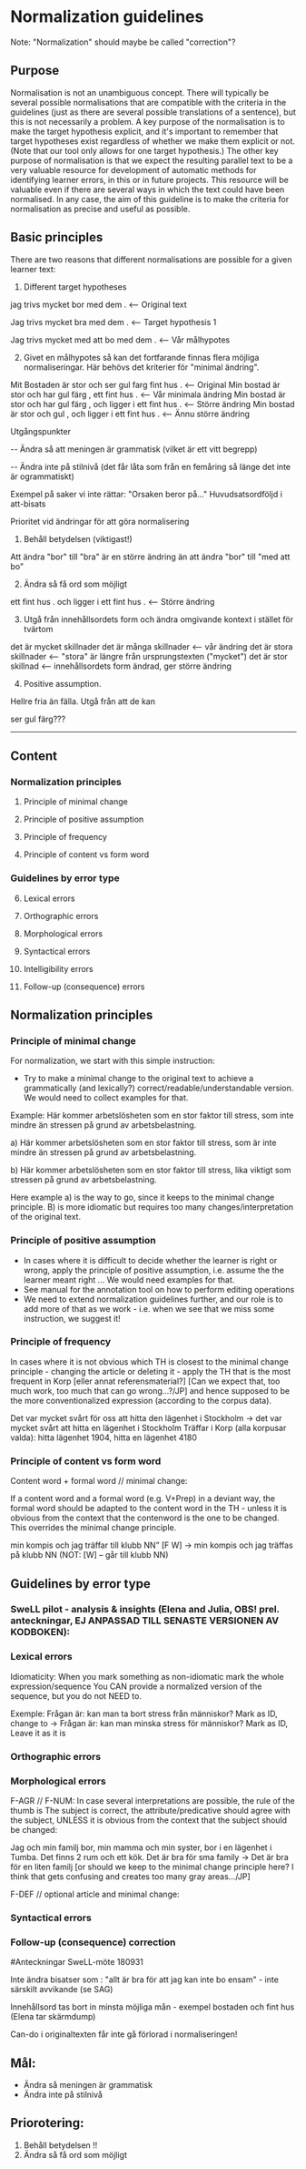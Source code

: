 # Normalization guidelines

Note: "Normalization" should maybe be called "correction"?

## Purpose

Normalisation is not an unambiguous concept. There will typically be several possible normalisations that are compatible with the criteria in the guidelines (just as there are several possible translations of a sentence), but this is not necessarily a problem. A key purpose of the normalisation is to make the target hypothesis explicit, and it's important to remember that target hypotheses exist regardless of whether we make them explicit or not. (Note that our tool only allows for one target hypothesis.) The other key purpose of normalisation is that we expect the resulting parallel text to be a very valuable resource for development of automatic methods for identifying learner errors, in this or in future projects. This resource will be valuable even if there are several ways in which the text could have been normalised. In any case, the aim of this guideline is to make the criteria for normalisation as precise and useful as possible.

## Basic principles

There are two reasons that different normalisations are possible for a given learner text:

1. Different target hypotheses

jag trivs mycket bor med dem . <-- Original text

Jag trivs mycket bra med dem . <-- Target hypothesis 1

Jag trivs mycket med att bo med dem .  <-- Vår målhypotes

2. Givet en målhypotes så kan det fortfarande finnas flera möjliga normaliseringar. Här behövs det kriterier för "minimal ändring".

Mit Bostaden är stor och ser gul farg   fint hus . <-- Original
Min bostad   är stor och har gul färg , ett fint hus . <-- Vår minimala ändring
Min bostad   är stor och har gul färg , och ligger i ett fint hus . <-- Större ändring
Min bostad   är stor och gul , och ligger i ett fint hus . <-- Ännu större ändring

Utgångspunkter

-- Ändra så att meningen är grammatisk (vilket är ett vitt begrepp)

-- Ändra inte på stilnivå (det får låta som från en femåring så länge det inte är ogrammatiskt)

Exempel på saker vi inte rättar:
"Orsaken beror på..."
Huvudsatsordföljd i att-bisats

Prioritet vid ändringar för att göra normalisering

1. Behåll betydelsen (viktigast!)

Att ändra "bor" till "bra" är en större ändring än att ändra "bor" till "med att bo"

2. Ändra så få ord som möjligt

ett fint hus .
och ligger i ett fint hus . <-- Större ändring

3. Utgå från innehållsordets form och ändra omgivande kontext i stället för tvärtom

det är mycket skillnader
det är många skillnader <-- vår ändring
det är stora skillnader <-- "stora" är längre från ursprungstexten ("mycket")
det är stor skillnad <-- innehållsordets form ändrad, ger större ändring

4. Positive assumption.

Hellre fria än fälla. Utgå från att de kan 

ser gul färg???

-----------------------------

## Content

### Normalization principles

 1. Principle of minimal change
 
 2. Principle of positive assumption	
 
 3. Principle of frequency	
 
 4. Principle of content vs form word
 
 ### Guidelines by error type	
 
 6. Lexical errors	
 
 7. Orthographic errors	
 
 8. Morphological errors
 
 9. Syntactical errors
 
 10. Intelligibility errors	
 
 11. Follow-up (consequence) errors


## Normalization principles

### Principle of minimal change

For normalization, we start with this simple instruction: 
- Try to make a minimal change to the original text to achieve a grammatically (and lexically?) correct/readable/understandable version. We would need to collect examples for that.

Example:
Här kommer arbetslösheten som en stor faktor till stress, som inte mindre än stressen på grund av arbetsbelastning.

a) Här kommer arbetslösheten som en stor faktor till stress, som är inte mindre än stressen på grund av arbetsbelastning.

b) Här kommer arbetslösheten som en stor faktor till stress, lika viktigt som stressen på grund av arbetsbelastning.

Here example a) is the way to go, since it keeps to the minimal change principle. B) is more idiomatic but requires too many changes/interpretation of the original text.

### Principle of positive assumption

- In cases where it is difficult to decide whether the learner is right or wrong, apply the principle of positive assumption, i.e. assume the the learner meant right ... We would need examples for that.
- See manual for the annotation tool on how to perform editing operations
- We need to extend normalization guidelines further, and our role is to add more of that as we work - i.e. when we see that we miss some instruction, we suggest it!


### Principle of frequency

In cases where it is not obvious which TH is closest to the minimal change principle - changing the article or deleting it - apply the TH that is the most frequent in Korp [eller annat referensmaterial?]  [Can we expect that, too much work, too much that can go wrong...?/JP] and hence supposed to be the more conventionalized expression (according to the corpus data).

Det var mycket svårt för oss att hitta den lägenhet i Stockholm → det var mycket svårt att hitta en lägenhet i Stockholm
Träffar i Korp (alla korpusar valda): hitta lägenhet 1904, hitta en lägenhet 4180



### Principle of content vs form word

Content word + formal word // minimal change:

If a content word and a formal word (e.g. V+Prep) in a deviant way, the formal word should be adapted to the content word in the
TH - unless it is obvious from the context that the contenword is the one to be changed. This  overrides the minimal change principle.

min kompis och jag träffar till klubb NN” [F W] → min kompis och jag träffas på klubb NN
(NOT: [W] – går till klubb NN)

## Guidelines by error type

### SweLL pilot - analysis & insights (Elena and Julia, OBS! prel. anteckningar, EJ ANPASSAD TILL SENASTE VERSIONEN AV KODBOKEN):

### Lexical errors

Idiomaticity: When you mark something as non-idiomatic mark the whole expression/sequence
You CAN provide a normalized version of the sequence, but you do not NEED to.

Exemple:
Frågan är: kan man ta bort stress från människor?
Mark as ID, change to → Frågan är: kan man minska stress för människor?
Mark as ID, Leave it as it is 



### Orthographic errors


### Morphological errors
F-AGR // F-NUM: 
In case several interpretations are possible, the rule of the thumb is 
The subject is correct, the attribute/predicative should agree with the subject, UNLESS it is obvious from the context that the subject should be changed:


Jag och min familj bor, min mamma och min syster, bor i en lägenhet i Tumba. Det finns 2 rum och ett kök. Det är bra för sma family → Det är bra för en liten familj
[or should we keep to the minimal change principle here? I think that gets confusing and creates too many gray areas.../JP]

F-DEF // optional article and minimal change:


### Syntactical errors

### Follow-up (consequence) correction

#Anteckningar SweLL-möte 180931

Inte ändra bisatser som : "allt är bra för att jag kan inte bo ensam" - inte särskilt avvikande (se SAG)

Innehållsord tas bort in minsta möjliga mån - exempel bostaden och fint hus (Elena tar skärmdump)

Can-do i originaltexten får inte gå förlorad i normaliseringen! 

## Mål:

- Ändra så meningen är grammatisk
- Ändra inte på stilnivå

## Priorotering:

1. Behåll betydelsen !!
2. Ändra så få ord som möjligt




